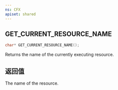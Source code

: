 ```yaml
---
ns: CFX
apiset: shared
---
```

## GET_CURRENT_RESOURCE_NAME

```c
char* GET_CURRENT_RESOURCE_NAME();
```

Returns the name of the currently executing resource.

## 返回值
The name of the resource.
